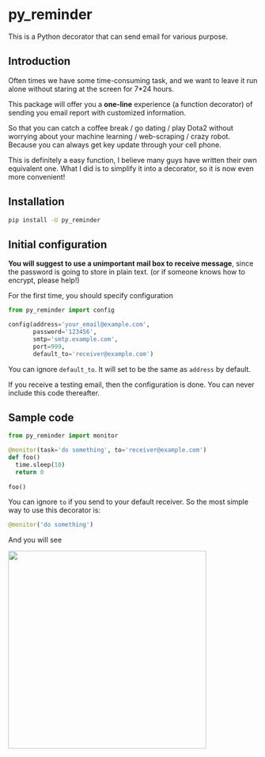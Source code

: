 # py_reminder
This is a Python decorator that can send email for various purpose.

## Introduction
Often times we have some time-consuming task, and we want to leave it run alone without staring at the screen for 7\*24 hours.

This package will offer you a **one-line** experience (a function decorator) of sending you email report with customized information.

So that you can catch a coffee break / go dating / play Dota2 without worrying about your machine learning / web-scraping / crazy robot. Because you can always get key update through your cell phone.

This is definitely a easy function, I believe many guys have written their own equivalent one. What I did is to simplify it into a decorator, so it is now even more convenient!

## Installation
```bash
pip install -U py_reminder
```

## Initial configuration
**You will suggest to use a unimportant mail box to receive message**, since the password is going to store in plain text. (or if someone knows how to encrypt, please help!)

For the first time, you should specify configuration
```python
from py_reminder import config

config(address='your_email@example.com',
       password='123456',
       smtp='smtp.example.com',
       port=999,
       default_to='receiver@example.com')
```
You can ignore `default_to`. It will set to be the same as `address` by default.

If you receive a testing email, then the configuration is done. You can never include this code thereafter.

## Sample code
```python
from py_reminder import monitor

@monitor(task='do something', to='receiver@example.com')
def foo()
  time.sleep(10)
  return 0
 
foo() 
```
You can ignore `to` if you send to your default receiver. So the most simple way to use this decorator is:

```python
@monitor('do something')
```

And you will see

<img src="https://github.com/Wenzhi-Ding/py_reminder/sample.png" width="400">

